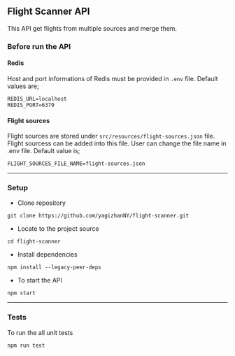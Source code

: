 ## Flight Scanner API

This API get flights from multiple sources and merge them.

### Before run the API

#### Redis

Host and port informations of Redis must be provided in `.env` file. Default values are;

```text
REDIS_URL=localhost
REDIS_PORT=6379
```

#### Flight sources

Flight sources are stored under `src/resources/flight-sources.json` file. Flight sourcess can be added into this file. User can change the file name in .env file. Default value is;

```text
FLIGHT_SOURCES_FILE_NAME=flight-sources.json
```

---

### Setup

- Clone repository

```terminal
git clone https://github.com/yagizhanNY/flight-scanner.git
```

- Locate to the project source

```terminal
cd flight-scanner
```

- Install dependencies

```terminal
npm install --legacy-peer-deps
```

- To start the API

```terminal
npm start
```

---

### Tests

To run the all unit tests

```terminal
npm run test
```

